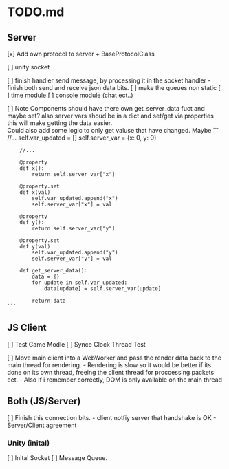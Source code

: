 # TODO.md

## Server

[x] Add own protocol to server
	+ BaseProtocolClass

[ ] unity socket

[ ] finish handler send message, by processing it in the socket handler
	- finish both send and receive json data bits.
[ ] make the queues non static 
[ ] time module
[ ] console module (chat ect..)

[ ] Note
	Components should have there own get_server_data fuct and maybe set?
	also server vars shoud be in a dict and set/get via properties this will
	make getting the data easier. 	
	Could also add some logic to only get valuse that have changed.
	Maybe 
	```
		//...
		self.var_updated = []
		self.server_var = {x: 0, y: 0}
		
		//...
		
		@property
		def x():
			return self.server_var["x"]
			
		@property.set
		def x(val)
			self.var_updated.append("x")
			self.server_var["x"] = val
			
		@property
		def y():
			return self.server_var["y"]
			
		@property.set
		def y(val)
			self.var_updated.append("y")
			self.server_var["y"] = val
			
		def get_server_data():
			data = {}
			for update in self.var_updated:
				data[update] = self.server_var[update]
			
			return data
	```
	
## JS Client

[ ] Test Game Modle
[ ] Synce Clock Thread Test

[ ] Move main client into a WebWorker and pass the render data back to the main thread for rendering.
	- Rendering is slow so it would be better if its done on its own thread, freeing the client thread
	  for proccessing packets ect.
	- Also if i remember correctly, DOM is only available on the main thread


## Both (JS/Server)

[ ] Finish this connection bits.
	- client notfiy server that handshake is OK
	- Server/Client agreement
	


### Unity (inital)
[ ] Inital Socket
[ ] Message Queue.
